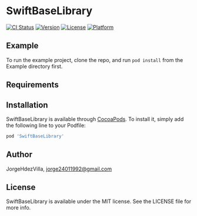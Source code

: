 # SwiftBaseLibrary

[![CI Status](http://img.shields.io/travis/JorgeHdezVilla/SwiftBaseLibrary.svg?style=flat)](https://travis-ci.org/JorgeHdezVilla/SwiftBaseLibrary)
[![Version](https://img.shields.io/cocoapods/v/SwiftBaseLibrary.svg?style=flat)](http://cocoapods.org/pods/SwiftBaseLibrary)
[![License](https://img.shields.io/cocoapods/l/SwiftBaseLibrary.svg?style=flat)](http://cocoapods.org/pods/SwiftBaseLibrary)
[![Platform](https://img.shields.io/cocoapods/p/SwiftBaseLibrary.svg?style=flat)](http://cocoapods.org/pods/SwiftBaseLibrary)

## Example

To run the example project, clone the repo, and run `pod install` from the Example directory first.

## Requirements

## Installation

SwiftBaseLibrary is available through [CocoaPods](http://cocoapods.org). To install
it, simply add the following line to your Podfile:

```ruby
pod 'SwiftBaseLibrary'
```

## Author

JorgeHdezVilla, jorge24011992@gmail.com

## License

SwiftBaseLibrary is available under the MIT license. See the LICENSE file for more info.
